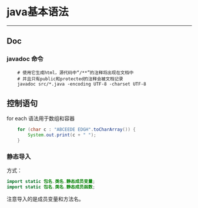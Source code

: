# java基本语法
---

## Doc

### javadoc 命令

```shell
    # 使用它生成html，源代码中“/**”的注释将出现在文档中
    # 并且只有public和protected的注释会被文档记录
    javadoc src/*.java -encoding UTF-8 -charset UTF-8
```

## 控制语句

for each 语法用于数组和容器
```java
    for (char c : "ABCEEDE EDGH".toCharArray()) {
        System.out.print(c + " ");
    }
```


### 静态导入

方式：
```java
import static 包名.类名.静态成员变量;
import static 包名.类名.静态成员函数;
```
注意导入的是成员变量和方法名。



